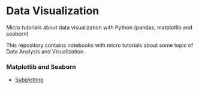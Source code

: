 # Data Visualization
Micro tutorials about data visualization with Python (pandas, matplotlib and seaborn)

This repository contains notebooks with micro tutorials about some topic of Data Analysis and Visualization.

### Matplotlib and Seaborn
- [Subplotting](https://github.com/thalesbruno/data-visualization/blob/master/matplotlib-seaborn/subplotting.ipynb)

